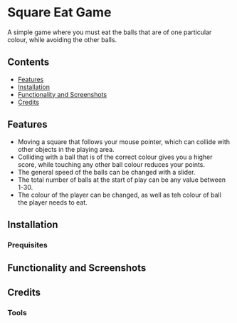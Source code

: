 ﻿# Square Eat Game

A simple game where you must eat the balls that are of one particular colour, while avoiding the other balls.

## Contents

- [Features](#features)
- [Installation](#installation)
- [Functionality and Screenshots](#functionality-and-screenshots)
- [Credits](#credits)

## Features

- Moving a square that follows your mouse pointer, which can collide with other objects in the playing area.
- Colliding with a ball that is of the correct colour gives you a higher score, while touching any other ball colour reduces your points.
- The general speed of the balls can be changed with a slider.
- The total number of balls at the start of play can be any value between 1-30.
- The colour of the player can be changed, as well as teh colour of ball the player needs to eat.

## Installation

### Prequisites

## Functionality and Screenshots

## Credits

### Tools

